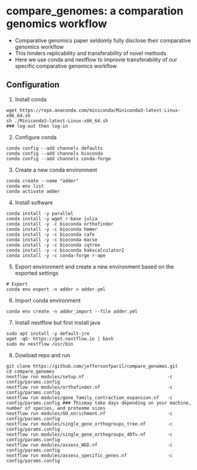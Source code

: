 # compare_genomes: a comparation genomics workflow


- Comparative genomics paper seldomly fully disclose their comparative genomics workflow
- This hinders replicability and transferability of novel methods
- Here we use conda and nextflow to improvie transferability of our specific comparative genomics workflow

## Configuration
1. Install conda
```shell
wget https://repo.anaconda.com/miniconda/Miniconda3-latest-Linux-x86_64.sh
sh ./Miniconda3-latest-Linux-x86_64.sh
### log-out then log-in
```
2. Configure conda
```shell
conda config --add channels defaults
conda config --add channels bioconda
conda config --add channels conda-forge
```

3. Create a new conda environment
```shell
conda create --name "adder"
conda env list
conda activate adder
```

4. Install software
```shell
conda install -y parallel
conda install -y wget r-base julia
conda install -y -c bioconda orthofinder
conda install -y -c bioconda hmmer
conda install -y -c bioconda cafe
conda install -y -c bioconda macse
conda install -y -c bioconda iqtree
conda install -y -c bioconda kakscalculator2
conda install -y -c conda-forge r-ape
```

5. Export environment and create a new environment based on the exported settings
```shell
# Export
conda env export -n adder > adder.yml
```

6. Import conda environment
```shell
conda env create -n adder_import --file adder.yml
```

7. Install nextflow but first install java
```shell
sudo apt install -y default-jre
wget -qO- https://get.nextflow.io | bash
sudo mv nextflow /usr/bin
```

8. Dowload repo and run
```shell
git clone https://github.com/jeffersonfparil/compare_genomes.git
cd compare_genomes
nextflow run modules/setup.nf                               -c config/params.config
nextflow run modules/orthofinder.nf                         -c config/params.config
nextflow run modules/gene_family_contraction_expansion.nf   -c config/params.config ### Thismay take days depending on your machine, number of species, and proteome sizes
nextflow run modules/GO_enrichment.nf                       -c config/params.config
nextflow run modules/single_gene_orthogroups_tree.nf        -c config/params.config
nextflow run modules/single_gene_orthogroups_4DTv.nf        -c config/params.config
nextflow run modules/assess_WGD.nf                          -c config/params.config
nextflow run modules/assess_specific_genes.nf               -c config/params.config
```

